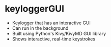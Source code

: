# keyloggerGUI
- Keylogger that has an interactive GUI
- Can run in the background
- Built using Python's Kivy/KivyMD GUI library
- Shows interactive, real-time keystrokes 
